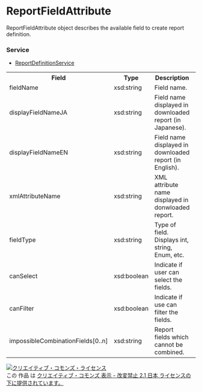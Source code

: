 # ReportFieldAttribute
ReportFieldAttribute object describes the available field to create report definition.

### Service
+ [ReportDefinitionService](../services/ReportDefinitionService.md)

<table>
 <tr>
  <th>Field</th>
  <th>Type</th>
  <th>Description</th>
  <th>response</th>
  <th>add</th>
  <th>set</th>
  <th>remove</th>
 </tr>
 <tr>
  <td>fieldName</td>
  <td>xsd:string</td>
  <td>Field name.</td>
  <td>yes</td>
  <td>-</td>
  <td>-</td>
  <td>-</td>
 </tr>
 <tr>
  <td>displayFieldNameJA</td>
  <td>xsd:string</td>
  <td>Field name displayed in downloaded report (in Japanese).</td>
  <td>yes</td>
  <td>-</td>
  <td>-</td>
  <td>-</td>
 </tr>
 <tr>
  <td>displayFieldNameEN</td>
  <td>xsd:string</td>
  <td>Field name displayed in downloaded report (in English).</td>
  <td>yes</td>
  <td>-</td>
  <td>-</td>
  <td>-</td>
 </tr>
 <tr>
  <td>xmlAttributeName</td>
  <td>xsd:string</td>
  <td>XML attribute name displayed in donwloaded report.</td>
  <td>yes</td>
  <td>-</td>
  <td>-</td>
  <td>-</td>
 </tr>
 <tr>
  <td>fieldType</td>
  <td>xsd:string</td>
  <td>Type of field.<br>Displays int, string, Enum, etc.</td>
  <td>yes</td>
  <td>-</td>
  <td>-</td>
  <td>-</td>
 </tr>
 <tr>
  <td>canSelect</td>
  <td>xsd:boolean</td>
  <td>Indicate if user can select the fields.</td>
  <td>yes</td>
  <td>-</td>
  <td>-</td>
  <td>-</td>
 </tr>
 <tr>
  <td>canFilter</td>
  <td>xsd:boolean</td>
  <td>Indicate if use can filter the fields.</td>
  <td>yes</td>
  <td>-</td>
  <td>-</td>
  <td>-</td>
 </tr>
<tr>
  <td>impossibleCombinationFields[0..n]</td>
  <td>xsd:string</td>
  <td>Report fields which cannot be combined.</td>
  <td>yes</td>
  <td>-</td>
  <td>-</td>
  <td>-</td>
 </tr>
</table>

<a rel="license" href="http://creativecommons.org/licenses/by-nd/2.1/jp/"><img alt="クリエイティブ・コモンズ・ライセンス" style="border-width:0" src="https://i.creativecommons.org/l/by-nd/2.1/jp/88x31.png" /></a><br />この 作品 は <a rel="license" href="http://creativecommons.org/licenses/by-nd/2.1/jp/">クリエイティブ・コモンズ 表示 - 改変禁止 2.1 日本 ライセンスの下に提供されています。</a>
